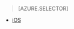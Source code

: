 > [AZURE.SELECTOR]
- [iOS](../articles/app-service-mobile-ios-push-notifications-to-users.md)


<!--HONumber=Apr16_HO1-->


